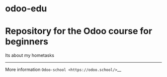 # odoo-edu
Repository for the Odoo course for beginners
======================================
Its about my hometasks

--------------------------------------------------------------------------

More information  `Odoo-school <https://odoo.school/>`__
